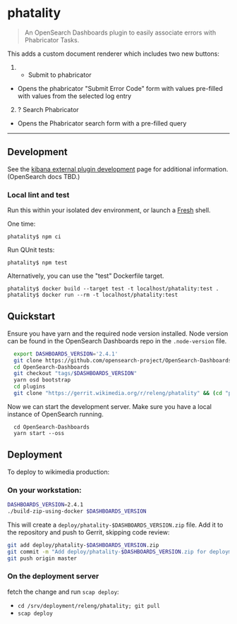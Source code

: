 # phatality

> An OpenSearch Dashboards plugin to easily associate errors with Phabricator Tasks.

This adds a custom document renderer which includes two new buttons:

1. + Submit to phabricator
 * Opens the phabricator "Submit Error Code" form with values
   pre-filled with values from the selected log entry
2. ? Search Phabricator
 * Opens the Phabricator search form with a pre-filled query

---

## Development

See the [kibana external plugin development](https://www.elastic.co/guide/en/kibana/current/external-plugin-development.html) page for additional information.  (OpenSearch docs TBD.)

### Local lint and test

Run this within your isolated dev environment, or launch a [Fresh](https://gerrit.wikimedia.org/g/fresh/) shell.

One time:

```
phatality$ npm ci
```

Run QUnit tests:

```
phatality$ npm test
```

Alternatively, you can use the "test" Dockerfile target.

```
phatality$ docker build --target test -t localhost/phatality:test .
phatality$ docker run --rm -t localhost/phatality:test
```

## Quickstart

Ensure you have yarn and the required node version installed.  Node version can be found in the OpenSearch Dashboards repo in the `.node-version` file.

```bash
  export DASHBOARDS_VERSION='2.4.1'
  git clone https://github.com/opensearch-project/OpenSearch-Dashboards.git
  cd OpenSearch-Dashboards
  git checkout "tags/$DASHBOARDS_VERSION"
  yarn osd bootstrap
  cd plugins
  git clone "https://gerrit.wikimedia.org/r/releng/phatality" && (cd "phatality" && mkdir -p .git/hooks && curl -Lo `git rev-parse --git-dir`/hooks/commit-msg https://gerrit.wikimedia.org/r/tools/hooks/commit-msg; chmod +x `git rev-parse --git-dir`/hooks/commit-msg)
```

Now we can start the development server.  Make sure you have a local instance of OpenSearch running.
```
  cd OpenSearch-Dashboards
  yarn start --oss
```

## Deployment

To deploy to wikimedia production:

### On your workstation:
```bash
DASHBOARDS_VERSION=2.4.1
./build-zip-using-docker $DASHBOARDS_VERSION
```
This will create a ```deploy/phatality-$DASHBOARDS_VERSION.zip``` file.  Add it to the repository
and push to Gerrit, skipping code review:
```bash
git add deploy/phatality-$DASHBOARDS_VERSION.zip
git commit -m "Add deploy/phatality-$DASHBOARDS_VERSION.zip for deployment"
git push origin master
```

### On the deployment server

 fetch the change and run `scap deploy`:

- `cd /srv/deployment/releng/phatality; git pull`
- `scap deploy`

